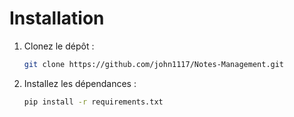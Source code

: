 # Installation

1. Clonez le dépôt :
    ```sh
    git clone https://github.com/john1117/Notes-Management.git
    ```
2. Installez les dépendances :
    ```sh
    pip install -r requirements.txt
    ```
